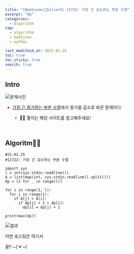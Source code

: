 ```yaml
---
title: "[Baekjoon/🥈SilverⅡ] 11722: 가장 긴 감소하는 부분 수열"
excerpt: "dp"
categories:
  - Algorithm
tag:
  - algorithm
  - baekjoon
  - python

last_modifeid_at: 2022-01-25
toc: true
toc_sticky: true
search: true
---
```

## Intro
![문제사진](https://ifh.cc/g/WTdVth.png)

* [가장 긴 증가하는 부분 수열](https://915dbfl.github.io/algorithm/11053/)에서 증가를 감소로 바꾼 문제이다.

  * 🙋‍♀️ 풀이는 해당 사이트를 참고해주세요!

<br>

## Algoritm👩‍💻

```
#21.01.25
#11722: 가장 긴 감소하는 부분 수열

import sys
l = int(sys.stdin.readline())
A = list(map(int, sys.stdin.readline().split()))
dp = [1 for _ in range(l)]

for i in range(1, l):
  for j in range(i):
    if A[j] > A[i]:
      if dp[j] + 1 > dp[i]:
        dp[i] = dp[j] + 1

print(max(dp))
```

![결과](https://ifh.cc/g/CvjSzU.png)

이번 포스팅은 여기서

끝!! ~(˘▾˘~)


